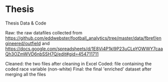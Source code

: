 # Thesis
Thesis Data &amp; Code

Raw: the raw datafiles collected from https://github.com/eddwebster/football_analytics/tree/master/data/fbref/engineered/outfield and https://docs.google.com/spreadsheets/d/1E8Vi4P1kl9P23uCLpYOWWY7caaQh3OZmWVD6nbSSH7Q/edit#gid=454711711

Cleaned: the two files after cleaning in Excel
Coded: file containing the coded race variable (non-white)
Final: the final 'enriched' dataset after merging all the files

